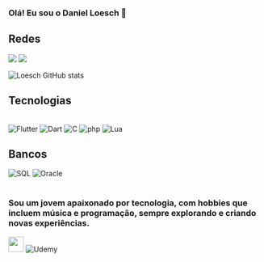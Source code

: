 ### Olá! Eu sou o Daniel Loesch 👋

## Redes
<a href="www.linkedin.com/in/loeschdev" target="_blank"><img src="https://img.shields.io/badge/LinkedIn-0077B5?style=for-the-badge&logo=linkedin&logoColor=white" target="_blank"></a>
<a href="https://www.instagram.com/danielloesch_/" target="_blank"><img src="https://img.shields.io/badge/Instagram-E4405F?style=for-the-badge&logo=instagram&logoColor=white" target="_blank"></a>

![Loesch GitHub stats](https://github-readme-stats.vercel.app/api?username=LoeschDev&show_icons=true&theme=radical)

## Tecnologias
<div style="display: inline_block"><br/>
<img alt="Flutter" src="https://img.shields.io/badge/Flutter-02569B?style=for-the-badge&logo=flutter&logoColor=white"/>
<img alt="Dart" src="https://img.shields.io/badge/Dart-0175C2?style=for-the-badge&logo=dart&logoColor=white"/>
<img alt="C" src="https://img.shields.io/badge/C-00599C?style=for-the-badge&logo=c&logoColor=white"/>
<img alt="php" src="https://img.shields.io/badge/PHP-777BB4?style=for-the-badge&logo=php&logoColor=white"/>
<img alt="Lua" src="https://img.shields.io/badge/Lua-2C2D72?style=for-the-badge&logo=lua&logoColor=white"/> 
                  
## Bancos
<img alt="SQL" src="https://img.shields.io/badge/MySQL-00000F?style=for-the-badge&logo=mysql&logoColor=white"/>
<img alt="Oracle" src="https://img.shields.io/badge/Oracle-F80000?style=for-the-badge&logo=oracle&logoColor=black"/>
</div><br/>

### Sou um jovem apaixonado por tecnologia, com hobbies que incluem música e programação, sempre explorando e criando novas experiências.
<img src="https://github.com/LoeschDev/LoeschDev/assets/165175316/477a5e6f-25a4-450d-ba8a-73dbf94c36b3" width="30">
 <img alt="Udemy" src="https://img.shields.io/badge/Udemy-EC5252?style=for-the-badge&logo=Udemy&logoColor=white"/> 

